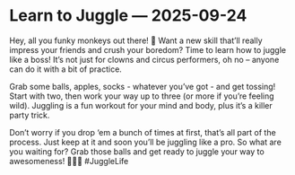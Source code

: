 # Learn to Juggle — 2025-09-24

Hey, all you funky monkeys out there! 🐒 Want a new skill that’ll really impress your friends and crush your boredom? Time to learn how to juggle like a boss! It’s not just for clowns and circus performers, oh no – anyone can do it with a bit of practice.

Grab some balls, apples, socks - whatever you’ve got - and get tossing! Start with two, then work your way up to three (or more if you’re feeling wild). Juggling is a fun workout for your mind and body, plus it’s a killer party trick.

Don’t worry if you drop ‘em a bunch of times at first, that’s all part of the process. Just keep at it and soon you’ll be juggling like a pro. So what are you waiting for? Grab those balls and get ready to juggle your way to awesomeness! 🤹‍♂️✨ #JuggleLife
